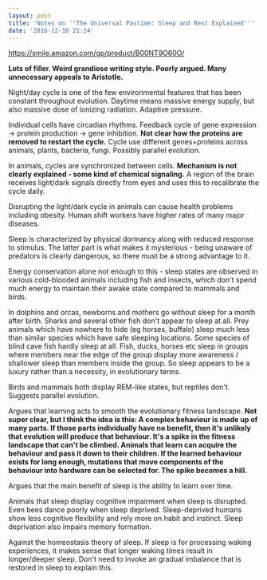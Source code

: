 ```yaml
---
layout: post
title: 'Notes on ''The Universal Pastime: Sleep and Rest Explained'''
date: '2016-12-10 21:24'
---
```


<https://smile.amazon.com/gp/product/B00NT9O60O/>

__Lots of filler. Weird grandiose writing style. Poorly argued. Many unnecessary appeals to Aristotle.__

Night/day cycle is one of the few environmental features that has been constant throughout evolution. Daytime means massive energy supply, but also massive dose of ionizing radiation. Adaptive pressure.

Individual cells have circadian rhythms. Feedback cycle of gene expression -> protein production -> gene inhibition. __Not clear how the proteins are removed to restart the cycle.__ Cycle use different genes+proteins across animals, plants, bacteria, fungi. Possibly parallel evolution.

In animals, cycles are synchronized between cells. __Mechanism is not clearly explained - some kind of chemical signaling.__ A region of the brain receives light/dark signals directly from eyes and uses this to recalibrate the cycle daily. 

Disrupting the light/dark cycle in animals can cause health problems including obesity. Human shift workers have higher rates of many major diseases.

Sleep is characterized by physical dormancy along with reduced response to stimulus. The latter part is what makes it mysterious - being unaware of predators is clearly dangerous, so there must be a strong advantage to it. 

Energy conservation alone not enough to this - sleep states are observed in various cold-blooded animals including fish and insects, which don't spend much energy to maintain their awake state compared to mammals and birds.

In dolphins and orcas, newborns and mothers go without sleep for a month after birth. Sharks and several other fish don't appear to sleep at all. Prey animals which have nowhere to hide (eg horses, buffalo) sleep much less than similar species which have safe sleeping locations. Some species of blind cave fish hardly sleep at all. Fish, ducks, horses etc sleep in groups where members near the edge of the group display more awareness / shallower sleep than members inside the group. So sleep appears to be a luxury rather than a necessity, in evolutionary terms.

Birds and mammals both display REM-like states, but reptiles don't. Suggests parallel evolution.

Argues that learning acts to smooth the evolutionary fitness landscape. __Not super clear, but I think the idea is this: A complex behaviour is made up of many parts. If those parts individually have no benefit, then it's unlikely that evolution will produce that behaviour. It's a spike in the fitness landscape that can't be climbed. Animals that learn can acquire the behaviour and pass it down to their children. If the learned behaviour exists for long enough, mutations that move components of the behaviour into hardware can be selected for. The spike becomes a hill.__

Argues that the main benefit of sleep is the ability to learn over time. 

Animals that sleep display cognitive impairment when sleep is disrupted. Even bees dance poorly when sleep deprived. Sleep-deprived humans show less cognitive flexibility and rely more on habit and instinct. Sleep deprivation also impairs memory formation.

Against the homeostasis theory of sleep. If sleep is for processing waking experiences, it makes sense that longer waking times result in longer/deeper sleep. Don't need to invoke an gradual imbalance that is restored in sleep to explain this.
